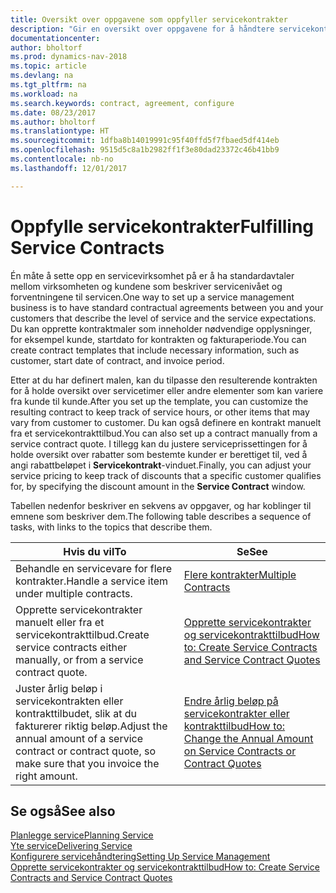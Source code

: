 ```yaml
---
title: Oversikt over oppgavene som oppfyller servicekontrakter
description: "Gir en oversikt over oppgavene for å håndtere servicekontrakter med kunder."
documentationcenter: 
author: bholtorf
ms.prod: dynamics-nav-2018
ms.topic: article
ms.devlang: na
ms.tgt_pltfrm: na
ms.workload: na
ms.search.keywords: contract, agreement, configure
ms.date: 08/23/2017
ms.author: bholtorf
ms.translationtype: HT
ms.sourcegitcommit: 1dfba8b14019991c95f40ffd5f7fbaed5df414eb
ms.openlocfilehash: 9515d5c8a1b2982ff1f3e80dad23372c46b41bb9
ms.contentlocale: nb-no
ms.lasthandoff: 12/01/2017

---
```

# <a name="fulfilling-service-contracts"></a><span data-ttu-id="959f3-103">Oppfylle servicekontrakter</span><span class="sxs-lookup"><span data-stu-id="959f3-103">Fulfilling Service Contracts</span></span> 
<span data-ttu-id="959f3-104">Én måte å sette opp en servicevirksomhet på er å ha standardavtaler mellom virksomheten og kundene som beskriver servicenivået og forventningene til servicen.</span><span class="sxs-lookup"><span data-stu-id="959f3-104">One way to set up a service management business is to have standard contractual agreements between you and your customers that describe the level of service and the service expectations.</span></span> <span data-ttu-id="959f3-105">Du kan opprette kontraktmaler som inneholder nødvendige opplysninger, for eksempel kunde, startdato for kontrakten og fakturaperiode.</span><span class="sxs-lookup"><span data-stu-id="959f3-105">You can create contract templates that include necessary information, such as customer, start date of contract, and invoice period.</span></span>  
  
<span data-ttu-id="959f3-106">Etter at du har definert malen, kan du tilpasse den resulterende kontrakten for å holde oversikt over servicetimer eller andre elementer som kan variere fra kunde til kunde.</span><span class="sxs-lookup"><span data-stu-id="959f3-106">After you set up the template, you can customize the resulting contract to keep track of service hours, or other items that may vary from customer to customer.</span></span> <span data-ttu-id="959f3-107">Du kan også definere en kontrakt manuelt fra et servicekontrakttilbud.</span><span class="sxs-lookup"><span data-stu-id="959f3-107">You can also set up a contract manually from a service contract quote.</span></span> <span data-ttu-id="959f3-108">I tillegg kan du justere serviceprissettingen for å holde oversikt over rabatter som bestemte kunder er berettiget til, ved å angi rabattbeløpet i **Servicekontrakt**-vinduet.</span><span class="sxs-lookup"><span data-stu-id="959f3-108">Finally, you can adjust your service pricing to keep track of discounts that a specific customer qualifies for, by specifying the discount amount in the **Service Contract** window.</span></span>  

<span data-ttu-id="959f3-109">Tabellen nedenfor beskriver en sekvens av oppgaver, og har koblinger til emnene som beskriver dem.</span><span class="sxs-lookup"><span data-stu-id="959f3-109">The following table describes a sequence of tasks, with links to the topics that describe them.</span></span>   
  
|<span data-ttu-id="959f3-110">**Hvis du vil**</span><span class="sxs-lookup"><span data-stu-id="959f3-110">**To**</span></span>|<span data-ttu-id="959f3-111">**Se**</span><span class="sxs-lookup"><span data-stu-id="959f3-111">**See**</span></span>|  
|------------|-------------|  
|<span data-ttu-id="959f3-112">Behandle en servicevare for flere kontrakter.</span><span class="sxs-lookup"><span data-stu-id="959f3-112">Handle a service item under multiple contracts.</span></span> | [<span data-ttu-id="959f3-113">Flere kontrakter</span><span class="sxs-lookup"><span data-stu-id="959f3-113">Multiple Contracts</span></span>](service-multiple-contracts.md)|  
|<span data-ttu-id="959f3-114">Opprette servicekontrakter manuelt eller fra et servicekontrakttilbud.</span><span class="sxs-lookup"><span data-stu-id="959f3-114">Create service contracts either manually, or from a service contract quote.</span></span>| [<span data-ttu-id="959f3-115">Opprette servicekontrakter og servicekontrakttilbud</span><span class="sxs-lookup"><span data-stu-id="959f3-115">How to: Create Service Contracts and Service Contract Quotes</span></span>](service-how-to-create-service-contracts-and-service-contract-quotes.md)|
|<span data-ttu-id="959f3-116">Juster årlig beløp i servicekontrakten eller kontrakttilbudet, slik at du fakturerer riktig beløp.</span><span class="sxs-lookup"><span data-stu-id="959f3-116">Adjust the annual amount of a service contract or contract quote, so make sure that you invoice the right amount.</span></span>|[<span data-ttu-id="959f3-117">Endre årlig beløp på servicekontrakter eller kontrakttilbud</span><span class="sxs-lookup"><span data-stu-id="959f3-117">How to: Change the Annual Amount on Service Contracts or Contract Quotes</span></span>](service-how-to-change-the-annual-amount-on-service-contracts-or-contract-quotes.md)|

## <a name="see-also"></a><span data-ttu-id="959f3-118">Se også</span><span class="sxs-lookup"><span data-stu-id="959f3-118">See also</span></span>
[<span data-ttu-id="959f3-119">Planlegge service</span><span class="sxs-lookup"><span data-stu-id="959f3-119">Planning Service</span></span>](service-plan-service.md)  
[<span data-ttu-id="959f3-120">Yte service</span><span class="sxs-lookup"><span data-stu-id="959f3-120">Delivering Service</span></span>](service-deliver-service.md)  
[<span data-ttu-id="959f3-121">Konfigurere servicehåndtering</span><span class="sxs-lookup"><span data-stu-id="959f3-121">Setting Up Service Management</span></span>](service-setup-service.md)  
[<span data-ttu-id="959f3-122">Opprette servicekontrakter og servicekontrakttilbud</span><span class="sxs-lookup"><span data-stu-id="959f3-122">How to: Create Service Contracts and Service Contract Quotes</span></span>](service-how-to-create-service-contracts-and-service-contract-quotes.md)  

